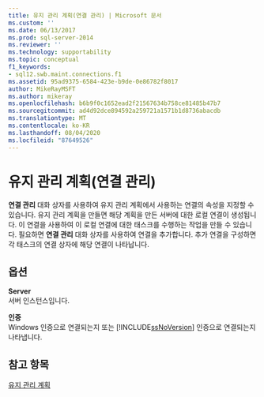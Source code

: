 ```yaml
---
title: 유지 관리 계획(연결 관리) | Microsoft 문서
ms.custom: ''
ms.date: 06/13/2017
ms.prod: sql-server-2014
ms.reviewer: ''
ms.technology: supportability
ms.topic: conceptual
f1_keywords:
- sql12.swb.maint.connections.f1
ms.assetid: 95ad9375-6584-423e-b9de-0e86782f8017
author: MikeRayMSFT
ms.author: mikeray
ms.openlocfilehash: b6b9f0c1652ead2f21567634b758ce81485b47b7
ms.sourcegitcommit: ad4d92dce894592a259721a1571b1d8736abacdb
ms.translationtype: MT
ms.contentlocale: ko-KR
ms.lasthandoff: 08/04/2020
ms.locfileid: "87649526"
---
```

# <a name="maintenance-plan-manage-connections"></a>유지 관리 계획(연결 관리)
  **연결 관리** 대화 상자를 사용하여 유지 관리 계획에서 사용하는 연결의 속성을 지정할 수 있습니다. 유지 관리 계획을 만들면 해당 계획을 만든 서버에 대한 로컬 연결이 생성됩니다. 이 연결을 사용하여 이 로컬 연결에 대한 태스크를 수행하는 작업을 만들 수 있습니다. 필요하면 **연결 관리** 대화 상자를 사용하여 연결을 추가합니다. 추가 연결을 구성하면 각 태스크의 연결 상자에 해당 연결이 나타납니다.  
  
## <a name="options"></a>옵션  
 **Server**  
 서버 인스턴스입니다.  
  
 **인증**  
 Windows 인증으로 연결되는지 또는 [!INCLUDE[ssNoVersion](../../includes/ssnoversion-md.md)] 인증으로 연결되는지 나타냅니다.  
  
## <a name="see-also"></a>참고 항목  
 [유지 관리 계획](maintenance-plans.md)  
  
  
